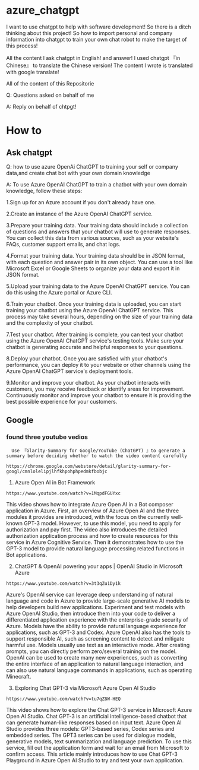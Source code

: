 # azure_chatgpt

I want to use chatgpt to help with software development! So there is a ditch thinking about this project! So how to import personal and company information into chatgpt to train your own chat robot to make the target of this process!

All the content I ask chatgpt in English! and answer! I used chatgpt 『in Chinese』 to translate the Chinese version! The content I wrote is translated with google translate!

All of the content of this Repositorie

Q: Questions asked on behalf of me

A: Reply on behalf of chtpgt!

# How to
## Ask chatgpt
Q: how to use azure OpenAi ChatGPT to training your self or company data,and create chat bot with your own domain knowledge 

A: To use Azure OpenAI ChatGPT to train a chatbot with your own domain knowledge, follow these steps:

  1.Sign up for an Azure account if you don't already have one.

  2.Create an instance of the Azure OpenAI ChatGPT service.

  3.Prepare your training data. Your training data should include a collection of questions and answers that your chatbot will use to generate responses. You can collect this data from various sources, such as your website's FAQs, customer support emails, and chat logs.

  4.Format your training data. Your training data should be in JSON format, with each question and answer pair in its own object. You can use a tool like Microsoft Excel or Google Sheets to organize your data and export it in JSON format.

  5.Upload your training data to the Azure OpenAI ChatGPT service. You can do this using the Azure portal or Azure CLI.

  6.Train your chatbot. Once your training data is uploaded, you can start training your chatbot using the Azure OpenAI ChatGPT service. This process may take several hours, depending on the size of your training data and the complexity of your chatbot.

  7.Test your chatbot. After training is complete, you can test your chatbot using the Azure OpenAI ChatGPT service's testing tools. Make sure your chatbot is generating accurate and helpful responses to your questions.

  8.Deploy your chatbot. Once you are satisfied with your chatbot's performance, you can deploy it to your website or other channels using the Azure OpenAI ChatGPT service's deployment tools.

  9.Monitor and improve your chatbot. As your chatbot interacts with customers, you may receive feedback or identify areas for improvement. Continuously monitor and improve your chatbot to ensure it is providing the best possible experience for your customers.
  
  ## Google

  ### found three youtube vedios
      Use 『Glarity-Summary for Google/YouTube (ChatGPT) 』to generate a summary before deciding whether to watch the video content carefully
    
    https://chrome.google.com/webstore/detail/glarity-summary-for-googl/cmnlolelipjlhfkhpohphpedmkfbobjc
  
  1. Azure Open AI in Bot Framework 
  
    https://www.youtube.com/watch?v=1MqpdFGUYxc
  
  This video shows how to integrate Azure Open AI in a Bot composer application in Azure. First, an overview of Azure Open AI and the three modules it provides are introduced, with the focus on the currently well-known GPT-3 model. However, to use this model, you need to apply for authorization and pay first. The video also introduces the detailed authorization application process and how to create resources for this service in Azure Cognitive Service. Then it demonstrates how to use the GPT-3 model to provide natural language processing related functions in Bot applications.
  
  
  2. ChatGPT & OpenAI powering your apps | OpenAI Studio in Microsoft Azure
  
    https://www.youtube.com/watch?v=3t3qZu1Dy1k
    
   Azure's OpenAI service can leverage deep understanding of natural language and code in Azure to provide large-scale generative AI models to help developers build new applications. Experiment and test models with Azure OpenAI Studio, then introduce them into your code to deliver a differentiated application experience with the enterprise-grade security of Azure. Models have the ability to provide natural language experience for applications, such as GPT-3 and Codex. Azure OpenAI also has the tools to support responsible AI, such as screening content to detect and mitigate harmful use. Models usually use text as an interactive mode. After creating prompts, you can directly perform zero/several training on the model. OpenAI can be used to create many new experiences, such as converting the entire interface of an application to natural language interaction, and can also use natural language commands in applications, such as operating Minecraft.
  
  
  3. Exploring Chat GPT-3 via Microsoft Azure Open AI Studio
  
    https://www.youtube.com/watch?v=tu7qZ8W-HEQ

  This video shows how to explore the Chat GPT-3 service in Microsoft Azure Open AI Studio. Chat GPT-3 is an artificial intelligence-based chatbot that can generate human-like responses based on input text. Azure Open AI Studio provides three models: GPT3-based series, Codex series and embedded series. The GPT3 series can be used for dialogue models, generative models, text summarization and language prediction. To use this service, fill out the application form and wait for an email from Microsoft to confirm access. This article mainly introduces how to use Chat GPT-3 Playground in Azure Open AI Studio to try and test your own application.

